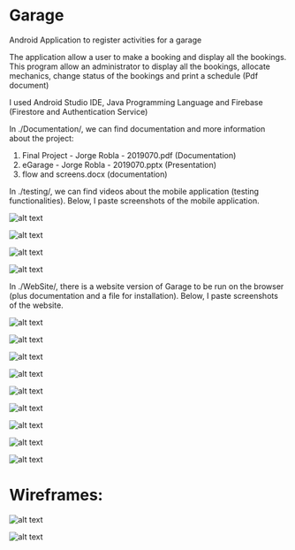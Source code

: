 # Garage
Android Application to register activities for a garage 

The application allow a user to make a booking and display all the bookings. This program allow an administrator to display all the bookings, 
allocate mechanics, change status of the bookings and print a schedule (Pdf document)

I used Android Studio IDE, Java Programming Language and Firebase (Firestore and Authentication Service)

In ./Documentation/, we can find documentation and more information about the project:
1. Final Project - Jorge Robla - 2019070.pdf (Documentation)
2. eGarage - Jorge Robla - 2019070.pptx (Presentation)
3. flow and screens.docx (documentation)

In ./testing/, we can find videos about the mobile application (testing functionalities). Below, I paste screenshots of the mobile application.

![alt text](https://github.com/Jorge36/Garage/blob/75272d5db23a387ce74264b41494cd72277891f9/Documentation/imgMobApp/booking.png)

![alt text](https://github.com/Jorge36/Garage/blob/75272d5db23a387ce74264b41494cd72277891f9/Documentation/imgMobApp/booking2.png)

![alt text](https://github.com/Jorge36/Garage/blob/75272d5db23a387ce74264b41494cd72277891f9/Documentation/imgMobApp/list_bookings.png)

![alt text](https://github.com/Jorge36/Garage/blob/75272d5db23a387ce74264b41494cd72277891f9/Documentation/imgMobApp/print.png)

In ./WebSite/, there is a website version of Garage to be run on the browser (plus documentation and a file for installation).
Below, I paste screenshots of the website.

![alt text](https://github.com/Jorge36/Garage/blob/b0f22e59155be9884ab2faefdf279b36cf1c3938/Version%20Website/imgWebSite/admin_home_page.png)

![alt text](https://github.com/Jorge36/Garage/blob/b0f22e59155be9884ab2faefdf279b36cf1c3938/Version%20Website/imgWebSite/booking.png)

![alt text](https://github.com/Jorge36/Garage/blob/b0f22e59155be9884ab2faefdf279b36cf1c3938/Version%20Website/imgWebSite/booking2.png)

![alt text](https://github.com/Jorge36/Garage/blob/b0f22e59155be9884ab2faefdf279b36cf1c3938/Version%20Website/imgWebSite/index.png)

![alt text](https://github.com/Jorge36/Garage/blob/b0f22e59155be9884ab2faefdf279b36cf1c3938/Version%20Website/imgWebSite/login.png)

![alt text](https://github.com/Jorge36/Garage/blob/b0f22e59155be9884ab2faefdf279b36cf1c3938/Version%20Website/imgWebSite/login2.png)

![alt text](https://github.com/Jorge36/Garage/blob/b0f22e59155be9884ab2faefdf279b36cf1c3938/Version%20Website/imgWebSite/print_invoice1.png)

![alt text](https://github.com/Jorge36/Garage/blob/b0f22e59155be9884ab2faefdf279b36cf1c3938/Version%20Website/imgWebSite/print_invoice2.png)

![alt text](https://github.com/Jorge36/Garage/blob/fef5c4dc79718f767bcbdc378cb963e0eaf0b21e/Version%20Website/imgWebSite/register.png)

# Wireframes:

![alt text](https://github.com/Jorge36/Garage/blob/20a230df0e9bae5565a40dd307ceac23d72d7fc9/Version%20Website/documentation/wireframes/HomePage%20user.png)



![alt text](https://github.com/Jorge36/Garage/blob/20a230df0e9bae5565a40dd307ceac23d72d7fc9/Version%20Website/documentation/wireframes/Register.png)

